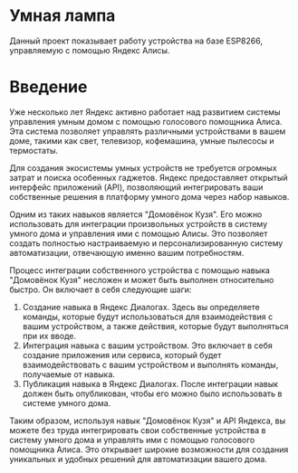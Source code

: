# Умная лампа
Данный проект показывает работу устройства на базе ESP8266, управляемую с помощью Яндекс Алисы.
# Введение
Уже несколько лет Яндекс активно работает над развитием системы управления умным домом с помощью голосового помощника Алиса. Эта система позволяет управлять различными устройствами в вашем доме, такими как свет, телевизор, кофемашина, умные пылесосы и термостаты.

Для создания экосистемы умных устройств не требуется огромных затрат и поиска особенных гаджетов. Яндекс предоставляет открытый интерфейс приложений (API), позволяющий интегрировать ваши собственные решения в платформу умного дома через набор навыков.

Одним из таких навыков является "Домовёнок Кузя". Его можно использовать для интеграции произвольных устройств в систему умного дома и управления ими с помощью Алисы. Это позволяет создать полностью настраиваемую и персонализированную систему автоматизации, отвечающую именно вашим потребностям.

Процесс интеграции собственного устройства с помощью навыка "Домовёнок Кузя" несложен и может быть выполнен относительно быстро. Он включает в себя следующие шаги:

1. Создание навыка в Яндекс Диалогах. Здесь вы определяете команды, которые будут использоваться для взаимодействия с вашим устройством, а также действия, которые будут выполняться при их вводе.
2. Интеграция навыка с вашим устройством. Это включает в себя создание приложения или сервиса, который будет взаимодействовать с вашим устройством и выполнять команды, получаемые от навыка.
3. Публикация навыка в Яндекс Диалогах. После интеграции навык должен быть опубликован, чтобы его можно было использовать в системе умного дома.

Таким образом, используя навык "Домовёнок Кузя" и API Яндекса, вы можете без труда интегрировать свои собственные устройства в систему умного дома и управлять ими с помощью голосового помощника Алиса. Это открывает широкие возможности для создания уникальных и удобных решений для автоматизации вашего дома.
